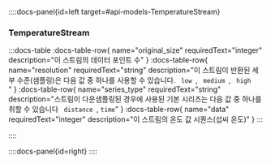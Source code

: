::::docs-panel{id=left target=#api-models-TemperatureStream}

### TemperatureStream

:::docs-table
:docs-table-row{
name="original_size"
requiredText="integer"
description="이 스트림의 데이터 포인트 수"
}
:docs-table-row{
name="resolution"
requiredText="string"
description="이 스트림이 반환된 세부 수준(샘플링)은 다음 값 중 하나를 사용할 수 있습니다. <code> low </code>, <code> medium </code>, <code> high </code>"
}
:docs-table-row{
name="series_type"
requiredText="string"
description="스트림이 다운샘플링된 경우에 사용된 기본 시리즈는 다음 값 중 하나를 취할 수 있습니다 <code> distance </code>, <code>time</code>"
}
:docs-table-row{
name="data"
requiredText="integer"
description="이 스트림의 온도 값 시퀀스(섭씨 온도)"
}
:::

::::

::::docs-panel{id=right}
::::

